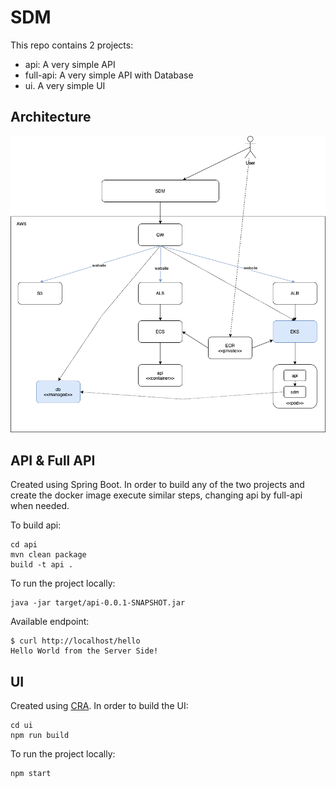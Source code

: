 # SDM

This repo contains 2 projects:
* api: A very simple API
* full-api: A very simple API with Database
* ui. A very simple UI

## Architecture

![Architecture](architecture.png?raw=true "Architecture")

## API & Full API

Created using Spring Boot. In order to build any of the two projects and create the docker image execute similar steps, changing api by full-api when needed. 

To build api:
```
cd api
mvn clean package
build -t api .
```

To run the project locally:
```
java -jar target/api-0.0.1-SNAPSHOT.jar
```

Available endpoint:
```
$ curl http://localhost/hello
Hello World from the Server Side!
```

## UI

Created using [CRA](https://github.com/facebook/create-react-app). In order to build the UI:
```
cd ui
npm run build
```

To run the project locally:
```
npm start
```
